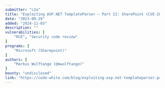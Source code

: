 ```yaml
---
submitter: "c2a"
title: "Exploiting ASP.NET TemplateParser — Part II: SharePoint (CVE-2023-33160)"
date: "2023-09-29"
added: "2024-11-03"
description: ""
vulnerabilities: [
    "RCE", "Security code review"
]
programs: [
    "Microsoft (Sharepoint)"
]
authors: [
    "Markus Wulftange (@mwulftange)"
]
bounty: "undisclosed"
link: "https://code-white.com/blog/exploiting-asp.net-templateparser-part-2/"
---
```




